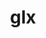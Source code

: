 ---
title: "glx"
layout: cache
categories: [package, develop]
meta: {"compilers": ["gcc@=11.1.0", "gcc@=11.4.0", "gcc@=9.4.0"], "num_specs": 77, "num_specs_by_stack": {"data-vis-sdk": 5, "e4s": 35, "e4s-neoverse_v1": 4, "e4s-power": 2, "gpu-tests": 26, "hep": 5, "root": 77}, "oss": ["ubuntu20.04", "ubuntu22.04"], "platforms": ["linux"], "stacks": ["data-vis-sdk", "e4s", "e4s-neoverse_v1", "e4s-power", "gpu-tests", "hep", "root"], "targets": ["neoverse_v1", "ppc64le", "x86_64_v3"], "versions": ["1.4"]}
spec_details: [{"compiler": "gcc@=11.4.0", "hash": "246awa4hjdd6372c7nuvths24iv7kyi7", "os": "ubuntu22.04", "platform": "linux", "size": "-", "stacks": ["e4s", "root"], "target": "x86_64_v3", "variants": ["build_system=bundle"], "versions": ["1.4"]}, {"compiler": "gcc@=11.1.0", "hash": "2754i5dbw4ilvtjk3ilwdsl34zwxvgh7", "os": "ubuntu20.04", "platform": "linux", "size": "-", "stacks": ["data-vis-sdk", "root"], "target": "x86_64_v3", "variants": ["build_system=bundle"], "versions": ["1.4"]}, {"compiler": "gcc@=11.4.0", "hash": "3ihbaienm4lyxfsb55gpm4qr2k6dbrhj", "os": "ubuntu22.04", "platform": "linux", "size": "-", "stacks": ["e4s", "root"], "target": "x86_64_v3", "variants": ["build_system=bundle"], "versions": ["1.4"]}, {"compiler": "gcc@=11.1.0", "hash": "3llvrk3skipyb3aah4bc4xbeornvig2b", "os": "ubuntu20.04", "platform": "linux", "size": "-", "stacks": ["gpu-tests", "root"], "target": "x86_64_v3", "variants": ["build_system=bundle"], "versions": ["1.4"]}, {"compiler": "gcc@=11.1.0", "hash": "3zzdljzpk5wbjcj2p3k7lgpwyk52lrti", "os": "ubuntu20.04", "platform": "linux", "size": "-", "stacks": ["gpu-tests", "root"], "target": "x86_64_v3", "variants": ["build_system=bundle"], "versions": ["1.4"]}, {"compiler": "gcc@=11.4.0", "hash": "4bb6fuief6mju5zm3fl4ncbzkl4xtx6h", "os": "ubuntu22.04", "platform": "linux", "size": "-", "stacks": ["e4s", "root"], "target": "x86_64_v3", "variants": ["build_system=bundle"], "versions": ["1.4"]}, {"compiler": "gcc@=11.4.0", "hash": "4huilmfvkllngaeuchmr5qwlwdeunomg", "os": "ubuntu22.04", "platform": "linux", "size": "-", "stacks": ["e4s", "root"], "target": "x86_64_v3", "variants": ["build_system=bundle"], "versions": ["1.4"]}, {"compiler": "gcc@=11.4.0", "hash": "6jefpyjfgz27nypj7lvb2mxupvguegpc", "os": "ubuntu22.04", "platform": "linux", "size": "-", "stacks": ["e4s-neoverse_v1", "root"], "target": "neoverse_v1", "variants": ["build_system=bundle"], "versions": ["1.4"]}, {"compiler": "gcc@=11.1.0", "hash": "7dwtl6mkw4eoflwageduzjlkw2upwucb", "os": "ubuntu20.04", "platform": "linux", "size": "-", "stacks": ["gpu-tests", "root"], "target": "x86_64_v3", "variants": ["build_system=bundle"], "versions": ["1.4"]}, {"compiler": "gcc@=11.1.0", "hash": "7hpnoakv6f3sgayu2mqgzn4vlncc2uve", "os": "ubuntu20.04", "platform": "linux", "size": "-", "stacks": ["gpu-tests", "root"], "target": "x86_64_v3", "variants": ["build_system=bundle"], "versions": ["1.4"]}, {"compiler": "gcc@=11.4.0", "hash": "7lxz53bkcpyvofhffosgzoujdgjikpor", "os": "ubuntu22.04", "platform": "linux", "size": "-", "stacks": ["e4s", "root"], "target": "x86_64_v3", "variants": ["build_system=bundle"], "versions": ["1.4"]}, {"compiler": "gcc@=11.4.0", "hash": "7vfhu45esocpujsjxpombnyfanwe6asp", "os": "ubuntu22.04", "platform": "linux", "size": "-", "stacks": ["e4s", "root"], "target": "x86_64_v3", "variants": ["build_system=bundle"], "versions": ["1.4"]}, {"compiler": "gcc@=11.1.0", "hash": "7yxuecejqrkzyvgblenh3yhh2xcuonyz", "os": "ubuntu20.04", "platform": "linux", "size": "-", "stacks": ["gpu-tests", "root"], "target": "x86_64_v3", "variants": ["build_system=bundle"], "versions": ["1.4"]}, {"compiler": "gcc@=11.1.0", "hash": "avx75bwmcgqbqu5rqqnjubvmhszhk6de", "os": "ubuntu20.04", "platform": "linux", "size": "-", "stacks": ["gpu-tests", "root"], "target": "x86_64_v3", "variants": ["build_system=bundle"], "versions": ["1.4"]}, {"compiler": "gcc@=11.1.0", "hash": "bdytgzqzqzvt6rj3gw2vlyyiroj2wfit", "os": "ubuntu20.04", "platform": "linux", "size": "-", "stacks": ["gpu-tests", "root"], "target": "x86_64_v3", "variants": ["build_system=bundle"], "versions": ["1.4"]}, {"compiler": "gcc@=11.1.0", "hash": "bnoiazijb5l3uswk5eahsgczvb65aw4e", "os": "ubuntu20.04", "platform": "linux", "size": "-", "stacks": ["gpu-tests", "root"], "target": "x86_64_v3", "variants": ["build_system=bundle"], "versions": ["1.4"]}, {"compiler": "gcc@=11.4.0", "hash": "cjerfs7fclbigchenhnm72t7w5zwnyrg", "os": "ubuntu22.04", "platform": "linux", "size": "-", "stacks": ["e4s", "root"], "target": "x86_64_v3", "variants": ["build_system=bundle"], "versions": ["1.4"]}, {"compiler": "gcc@=11.4.0", "hash": "cluxlg52imadku2wegm7z3vwhg24tw5o", "os": "ubuntu22.04", "platform": "linux", "size": "-", "stacks": ["e4s", "root"], "target": "x86_64_v3", "variants": ["build_system=bundle"], "versions": ["1.4"]}, {"compiler": "gcc@=11.4.0", "hash": "douxw6y3svtiaik4p4nwj3dmzvkf446b", "os": "ubuntu22.04", "platform": "linux", "size": "-", "stacks": ["e4s", "root"], "target": "x86_64_v3", "variants": ["build_system=bundle"], "versions": ["1.4"]}, {"compiler": "gcc@=11.1.0", "hash": "dvalvp5nv4pqdbwbiywzxgi7hijfqdod", "os": "ubuntu20.04", "platform": "linux", "size": "-", "stacks": ["gpu-tests", "root"], "target": "x86_64_v3", "variants": ["build_system=bundle"], "versions": ["1.4"]}, {"compiler": "gcc@=11.1.0", "hash": "e3dchrzhs53hujbz6zqan2vzrypfck4d", "os": "ubuntu20.04", "platform": "linux", "size": "-", "stacks": ["gpu-tests", "root"], "target": "x86_64_v3", "variants": ["build_system=bundle"], "versions": ["1.4"]}, {"compiler": "gcc@=11.4.0", "hash": "esg5n62d6yko4lmkvg6537d5nrepvdce", "os": "ubuntu22.04", "platform": "linux", "size": "-", "stacks": ["e4s", "root"], "target": "x86_64_v3", "variants": ["build_system=bundle"], "versions": ["1.4"]}, {"compiler": "gcc@=11.4.0", "hash": "f2vypru6ij23kti3zx65g7stm5evdt4a", "os": "ubuntu22.04", "platform": "linux", "size": "-", "stacks": ["e4s", "root"], "target": "x86_64_v3", "variants": ["build_system=bundle"], "versions": ["1.4"]}, {"compiler": "gcc@=11.1.0", "hash": "fc4iiqbp4yj5zrnmsbbb7aixhv2l7j44", "os": "ubuntu20.04", "platform": "linux", "size": "-", "stacks": ["gpu-tests", "root"], "target": "x86_64_v3", "variants": ["build_system=bundle"], "versions": ["1.4"]}, {"compiler": "gcc@=11.4.0", "hash": "fu6zqutvibleb42x7d42tzuytyy7tr2c", "os": "ubuntu22.04", "platform": "linux", "size": "-", "stacks": ["e4s", "root"], "target": "x86_64_v3", "variants": ["build_system=bundle"], "versions": ["1.4"]}, {"compiler": "gcc@=11.4.0", "hash": "g57co54u3wls7l5acp76ljuhzdvi7xpg", "os": "ubuntu22.04", "platform": "linux", "size": "-", "stacks": ["e4s", "root"], "target": "x86_64_v3", "variants": ["build_system=bundle"], "versions": ["1.4"]}, {"compiler": "gcc@=11.1.0", "hash": "g6hpzyaq47iyu62wqbtugmfwpwyfqgei", "os": "ubuntu20.04", "platform": "linux", "size": "-", "stacks": ["gpu-tests", "root"], "target": "x86_64_v3", "variants": ["build_system=bundle"], "versions": ["1.4"]}, {"compiler": "gcc@=11.1.0", "hash": "gkyg4he3ybyfsldbzths4lpwdnaqcgkj", "os": "ubuntu20.04", "platform": "linux", "size": "-", "stacks": ["gpu-tests", "root"], "target": "x86_64_v3", "variants": ["build_system=bundle"], "versions": ["1.4"]}, {"compiler": "gcc@=11.1.0", "hash": "gkz77hivyf4qxrcjzp5uk4lkzeg6myxk", "os": "ubuntu20.04", "platform": "linux", "size": "-", "stacks": ["data-vis-sdk", "root"], "target": "x86_64_v3", "variants": ["build_system=bundle"], "versions": ["1.4"]}, {"compiler": "gcc@=11.1.0", "hash": "gxts3ps37m4gu4idu6oyszv6wdwzdh27", "os": "ubuntu20.04", "platform": "linux", "size": "-", "stacks": ["data-vis-sdk", "root"], "target": "x86_64_v3", "variants": ["build_system=bundle"], "versions": ["1.4"]}, {"compiler": "gcc@=11.4.0", "hash": "hibis7kmspriofcncrjeqercfhwmagt3", "os": "ubuntu22.04", "platform": "linux", "size": "-", "stacks": ["e4s", "root"], "target": "x86_64_v3", "variants": ["build_system=bundle"], "versions": ["1.4"]}, {"compiler": "gcc@=11.4.0", "hash": "hs6kypgpklzr6ih3sq26n3w6spwds6rl", "os": "ubuntu22.04", "platform": "linux", "size": "-", "stacks": ["e4s", "root"], "target": "x86_64_v3", "variants": ["build_system=bundle"], "versions": ["1.4"]}, {"compiler": "gcc@=11.4.0", "hash": "hyqqkh5mwfbn7g4vca3huod4u3akbofm", "os": "ubuntu22.04", "platform": "linux", "size": "-", "stacks": ["e4s", "root"], "target": "x86_64_v3", "variants": ["build_system=bundle"], "versions": ["1.4"]}, {"compiler": "gcc@=11.1.0", "hash": "ibbyvqvnhlw324hp6hyjwjkdbw6jvtgz", "os": "ubuntu20.04", "platform": "linux", "size": "-", "stacks": ["gpu-tests", "root"], "target": "x86_64_v3", "variants": ["build_system=bundle"], "versions": ["1.4"]}, {"compiler": "gcc@=11.4.0", "hash": "ign7mdniytyts26bkxxwupkz3rya5ffu", "os": "ubuntu22.04", "platform": "linux", "size": "-", "stacks": ["e4s", "root"], "target": "x86_64_v3", "variants": ["build_system=bundle"], "versions": ["1.4"]}, {"compiler": "gcc@=11.4.0", "hash": "jloknoz7odrqptgwpevwoholi5zjnojd", "os": "ubuntu22.04", "platform": "linux", "size": "-", "stacks": ["e4s", "root"], "target": "x86_64_v3", "variants": ["build_system=bundle"], "versions": ["1.4"]}, {"compiler": "gcc@=11.4.0", "hash": "jxocu35xylr2tmovphxnxp2w5v4w5s37", "os": "ubuntu22.04", "platform": "linux", "size": "-", "stacks": ["e4s", "root"], "target": "x86_64_v3", "variants": ["build_system=bundle"], "versions": ["1.4"]}, {"compiler": "gcc@=11.4.0", "hash": "k4utteytdpuhiyw3uhu2vphr6mo4m2xv", "os": "ubuntu22.04", "platform": "linux", "size": "-", "stacks": ["e4s", "root"], "target": "x86_64_v3", "variants": ["build_system=bundle"], "versions": ["1.4"]}, {"compiler": "gcc@=11.1.0", "hash": "k664slqop5lqahqfjnwpwktc3a5gwj53", "os": "ubuntu20.04", "platform": "linux", "size": "-", "stacks": ["data-vis-sdk", "root"], "target": "x86_64_v3", "variants": ["build_system=bundle"], "versions": ["1.4"]}, {"compiler": "gcc@=11.4.0", "hash": "k6cdm7m6kqoxvnoibktfse5uimlvx2ar", "os": "ubuntu22.04", "platform": "linux", "size": "-", "stacks": ["e4s-neoverse_v1", "root"], "target": "neoverse_v1", "variants": ["build_system=bundle"], "versions": ["1.4"]}, {"compiler": "gcc@=11.4.0", "hash": "khtqqbfudodpepl3y7mhib7f3fitxj5o", "os": "ubuntu22.04", "platform": "linux", "size": "-", "stacks": ["hep", "root"], "target": "x86_64_v3", "variants": ["build_system=bundle"], "versions": ["1.4"]}, {"compiler": "gcc@=11.4.0", "hash": "kvmtuplyd7ivcva27lol2mfzjnnfx2yp", "os": "ubuntu22.04", "platform": "linux", "size": "-", "stacks": ["e4s", "root"], "target": "x86_64_v3", "variants": ["build_system=bundle"], "versions": ["1.4"]}, {"compiler": "gcc@=11.4.0", "hash": "kygdujchtvi2wojm5qrkhddstxq7ehna", "os": "ubuntu22.04", "platform": "linux", "size": "-", "stacks": ["e4s", "root"], "target": "x86_64_v3", "variants": ["build_system=bundle"], "versions": ["1.4"]}, {"compiler": "gcc@=9.4.0", "hash": "l7f2mxqhwin6x2kci46g7z4lba2rganq", "os": "ubuntu20.04", "platform": "linux", "size": "-", "stacks": ["e4s-power", "root"], "target": "ppc64le", "variants": ["build_system=bundle"], "versions": ["1.4"]}, {"compiler": "gcc@=11.4.0", "hash": "ms32cmoddh65nqrqpurhuu3nfiamr7jc", "os": "ubuntu22.04", "platform": "linux", "size": "-", "stacks": ["e4s", "root"], "target": "x86_64_v3", "variants": ["build_system=bundle"], "versions": ["1.4"]}, {"compiler": "gcc@=11.4.0", "hash": "mucnk6bbddvqo6xpbk3o4lbbjlizxs7t", "os": "ubuntu22.04", "platform": "linux", "size": "-", "stacks": ["hep", "root"], "target": "x86_64_v3", "variants": ["build_system=bundle"], "versions": ["1.4"]}, {"compiler": "gcc@=11.4.0", "hash": "o6digoph4s7b4qdh6iefdmdig3drcfjy", "os": "ubuntu22.04", "platform": "linux", "size": "-", "stacks": ["hep", "root"], "target": "x86_64_v3", "variants": ["build_system=bundle"], "versions": ["1.4"]}, {"compiler": "gcc@=11.1.0", "hash": "ogaj5t34mj6tnsainbep7qd5idm2zdjg", "os": "ubuntu20.04", "platform": "linux", "size": "-", "stacks": ["gpu-tests", "root"], "target": "x86_64_v3", "variants": ["build_system=bundle"], "versions": ["1.4"]}, {"compiler": "gcc@=11.1.0", "hash": "p3ijjqzuuy627patrywcp33bciml7ka4", "os": "ubuntu20.04", "platform": "linux", "size": "-", "stacks": ["gpu-tests", "root"], "target": "x86_64_v3", "variants": ["build_system=bundle"], "versions": ["1.4"]}, {"compiler": "gcc@=11.1.0", "hash": "pctlzxoj2cff5no4yn2ve263e22q3vxg", "os": "ubuntu20.04", "platform": "linux", "size": "-", "stacks": ["gpu-tests", "root"], "target": "x86_64_v3", "variants": ["build_system=bundle"], "versions": ["1.4"]}, {"compiler": "gcc@=11.4.0", "hash": "qwxocdzvm6nksg6gqmik6k753s5usbwx", "os": "ubuntu22.04", "platform": "linux", "size": "-", "stacks": ["hep", "root"], "target": "x86_64_v3", "variants": ["build_system=bundle"], "versions": ["1.4"]}, {"compiler": "gcc@=11.4.0", "hash": "rkk2ymjxg5sm3nb7n3zstyrnfnps4gsa", "os": "ubuntu22.04", "platform": "linux", "size": "-", "stacks": ["e4s", "root"], "target": "x86_64_v3", "variants": ["build_system=bundle"], "versions": ["1.4"]}, {"compiler": "gcc@=11.1.0", "hash": "sifm2vzlhdpkk3qvnyfkd64jkmgpoxf7", "os": "ubuntu20.04", "platform": "linux", "size": "-", "stacks": ["gpu-tests", "root"], "target": "x86_64_v3", "variants": ["build_system=bundle"], "versions": ["1.4"]}, {"compiler": "gcc@=11.4.0", "hash": "sqwz4b6hvkksoka36v6tnr24mphfrzzx", "os": "ubuntu22.04", "platform": "linux", "size": "-", "stacks": ["e4s", "root"], "target": "x86_64_v3", "variants": ["build_system=bundle"], "versions": ["1.4"]}, {"compiler": "gcc@=11.1.0", "hash": "srrbqlg6yqmmtgxssaijzyndx26p4ou5", "os": "ubuntu20.04", "platform": "linux", "size": "-", "stacks": ["gpu-tests", "root"], "target": "x86_64_v3", "variants": ["build_system=bundle"], "versions": ["1.4"]}, {"compiler": "gcc@=11.4.0", "hash": "t3rnlw5vytd57dpy2bui574zs6nqvyuy", "os": "ubuntu22.04", "platform": "linux", "size": "-", "stacks": ["e4s", "root"], "target": "x86_64_v3", "variants": ["build_system=bundle"], "versions": ["1.4"]}, {"compiler": "gcc@=11.4.0", "hash": "t55dn3wpwad43y5aqkjxmhh66ixspxoa", "os": "ubuntu22.04", "platform": "linux", "size": "-", "stacks": ["e4s", "root"], "target": "x86_64_v3", "variants": ["build_system=bundle"], "versions": ["1.4"]}, {"compiler": "gcc@=11.1.0", "hash": "td6ppif4fxy63itlhyoamujervehsytw", "os": "ubuntu20.04", "platform": "linux", "size": "-", "stacks": ["gpu-tests", "root"], "target": "x86_64_v3", "variants": ["build_system=bundle"], "versions": ["1.4"]}, {"compiler": "gcc@=11.4.0", "hash": "tgbxddcq4cpo3ruzd4xyhi7bifshkhhn", "os": "ubuntu22.04", "platform": "linux", "size": "-", "stacks": ["e4s", "root"], "target": "x86_64_v3", "variants": ["build_system=bundle"], "versions": ["1.4"]}, {"compiler": "gcc@=11.4.0", "hash": "thwbqex2rlvdqsawrb7qmqc5bsycohls", "os": "ubuntu22.04", "platform": "linux", "size": "-", "stacks": ["e4s", "root"], "target": "x86_64_v3", "variants": ["build_system=bundle"], "versions": ["1.4"]}, {"compiler": "gcc@=11.1.0", "hash": "ti73ixvkbof7suk3xyr44iyojrdqkphb", "os": "ubuntu20.04", "platform": "linux", "size": "-", "stacks": ["data-vis-sdk", "root"], "target": "x86_64_v3", "variants": ["build_system=bundle"], "versions": ["1.4"]}, {"compiler": "gcc@=11.4.0", "hash": "uq6ez3qlwtwmcrnmif5da6o6piq74rkc", "os": "ubuntu22.04", "platform": "linux", "size": "-", "stacks": ["e4s", "root"], "target": "x86_64_v3", "variants": ["build_system=bundle"], "versions": ["1.4"]}, {"compiler": "gcc@=11.1.0", "hash": "uxppv4afqu66tilh7a6p5nouqpda6qz7", "os": "ubuntu20.04", "platform": "linux", "size": "-", "stacks": ["gpu-tests", "root"], "target": "x86_64_v3", "variants": ["build_system=bundle"], "versions": ["1.4"]}, {"compiler": "gcc@=11.1.0", "hash": "uypgrgdolxfp22vwrgufmiorfwnvwppp", "os": "ubuntu20.04", "platform": "linux", "size": "-", "stacks": ["gpu-tests", "root"], "target": "x86_64_v3", "variants": ["build_system=bundle"], "versions": ["1.4"]}, {"compiler": "gcc@=11.4.0", "hash": "uzfaxbnou4xtbd3wkd2iklup3zjlmu7f", "os": "ubuntu22.04", "platform": "linux", "size": "-", "stacks": ["e4s", "root"], "target": "x86_64_v3", "variants": ["build_system=bundle"], "versions": ["1.4"]}, {"compiler": "gcc@=11.1.0", "hash": "vchpqnft5wrl6n476pjyq43nssvaluw3", "os": "ubuntu20.04", "platform": "linux", "size": "-", "stacks": ["gpu-tests", "root"], "target": "x86_64_v3", "variants": ["build_system=bundle"], "versions": ["1.4"]}, {"compiler": "gcc@=11.1.0", "hash": "vtpeqpu2yhipw5zlntwudrc2i4vwacnm", "os": "ubuntu20.04", "platform": "linux", "size": "-", "stacks": ["gpu-tests", "root"], "target": "x86_64_v3", "variants": ["build_system=bundle"], "versions": ["1.4"]}, {"compiler": "gcc@=11.4.0", "hash": "vuhayt4icc7pj7ed62bhjhib7cswhl47", "os": "ubuntu22.04", "platform": "linux", "size": "-", "stacks": ["e4s-neoverse_v1", "root"], "target": "neoverse_v1", "variants": ["build_system=bundle"], "versions": ["1.4"]}, {"compiler": "gcc@=11.4.0", "hash": "vyymjhnahpvf6hx5irxh3f7zngu5ruy7", "os": "ubuntu22.04", "platform": "linux", "size": "-", "stacks": ["e4s", "root"], "target": "x86_64_v3", "variants": ["build_system=bundle"], "versions": ["1.4"]}, {"compiler": "gcc@=11.1.0", "hash": "w2uckb6dxo2u5tprkivwcgjztvggol4g", "os": "ubuntu20.04", "platform": "linux", "size": "-", "stacks": ["gpu-tests", "root"], "target": "x86_64_v3", "variants": ["build_system=bundle"], "versions": ["1.4"]}, {"compiler": "gcc@=11.4.0", "hash": "wylkxv723pdn3g5cst2ejzlgmgmyrbeh", "os": "ubuntu22.04", "platform": "linux", "size": "-", "stacks": ["hep", "root"], "target": "x86_64_v3", "variants": ["build_system=bundle"], "versions": ["1.4"]}, {"compiler": "gcc@=11.4.0", "hash": "xy4aelzff7xypv4jsg4j4sm3ilhtstun", "os": "ubuntu22.04", "platform": "linux", "size": "-", "stacks": ["e4s", "root"], "target": "x86_64_v3", "variants": ["build_system=bundle"], "versions": ["1.4"]}, {"compiler": "gcc@=9.4.0", "hash": "y62ndmp6auzwcvmkho3qqwsql3snvpi2", "os": "ubuntu20.04", "platform": "linux", "size": "-", "stacks": ["e4s-power", "root"], "target": "ppc64le", "variants": ["build_system=bundle"], "versions": ["1.4"]}, {"compiler": "gcc@=11.1.0", "hash": "ymktg7itj4sbv4iiyxqnzjullb3hn2kk", "os": "ubuntu20.04", "platform": "linux", "size": "-", "stacks": ["gpu-tests", "root"], "target": "x86_64_v3", "variants": ["build_system=bundle"], "versions": ["1.4"]}, {"compiler": "gcc@=11.4.0", "hash": "ysbmtumwd3o2qp55kp76pdqrzkptdfte", "os": "ubuntu22.04", "platform": "linux", "size": "-", "stacks": ["e4s", "root"], "target": "x86_64_v3", "variants": ["build_system=bundle"], "versions": ["1.4"]}, {"compiler": "gcc@=11.4.0", "hash": "zfzp4wimcbakcmak7cx4ezwukbkizjpm", "os": "ubuntu22.04", "platform": "linux", "size": "-", "stacks": ["e4s", "root"], "target": "x86_64_v3", "variants": ["build_system=bundle"], "versions": ["1.4"]}, {"compiler": "gcc@=11.4.0", "hash": "zzohcgj2urhzfeywbktpqmempttehhqb", "os": "ubuntu22.04", "platform": "linux", "size": "-", "stacks": ["e4s-neoverse_v1", "root"], "target": "neoverse_v1", "variants": ["build_system=bundle"], "versions": ["1.4"]}]
---
